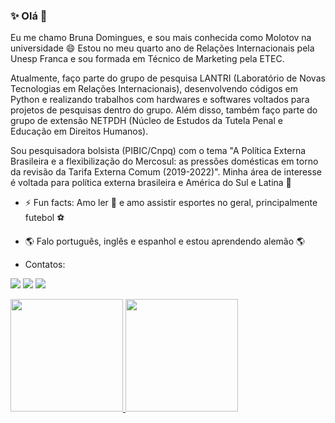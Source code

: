 ### ✨ Olá 👋

Eu me chamo Bruna Domingues, e sou mais conhecida como Molotov na universidade 😄 Estou no meu quarto ano de Relações Internacionais pela Unesp Franca e sou formada em Técnico de Marketing pela ETEC.


Atualmente, faço parte do grupo de pesquisa LANTRI (Laboratório de Novas Tecnologias em Relações Internacionais), desenvolvendo códigos em Python e realizando trabalhos com hardwares e softwares voltados para projetos de pesquisas dentro do grupo. Além disso, também faço parte do grupo de extensão NETPDH (Núcleo de Estudos da Tutela Penal e Educação em Direitos Humanos). 

Sou pesquisadora bolsista (PIBIC/Cnpq) com o tema "A Política Externa Brasileira e a flexibilização do Mercosul: as pressões domésticas em
torno da revisão da Tarifa Externa Comum (2019-2022)". Minha área de interesse é voltada para política externa brasileira e América do Sul e Latina 📒


- ⚡ Fun facts: Amo ler 📖 e amo assistir esportes no geral, principalmente futebol ⚽
- 🌎 Falo português, inglês e espanhol e estou aprendendo alemão 🌎



- Contatos:

<a href = "mailto:bruna.domingues01@unesp.br"><img src="https://img.shields.io/badge/Gmail-D14836?style=for-the-badge&logo=gmail&logoColor=white" target="_blank"></a>
<a href="https://instagram.com/brudmngs/" target="_blank"><img src="https://img.shields.io/badge/-Instagram-%23E4405F?style=for-the-badge&logo=instagram&logoColor=white" target="_blank"></a>
<a href="https://www.linkedin.com/in/bruna-domingues-6b3682214/" target="_blank"><img src="https://img.shields.io/badge/-LinkedIn-%230077B5?style=for-the-badge&logo=linkedin&logoColor=white" target="_blank"></a>   
</div>


<div>
<a href="https://github.com/brudomingues">
<img height="180em" src="https://github-readme-stats.vercel.app/api/top-langs/?username=brudomingues&layout=compact&langs_count=7&theme=dracula"/> <img height="180em" src="https://github-readme-stats.vercel.app/api?username=brudomingues&show_icons=true&theme=dracula&include_all_commits=true&count_private=true"/>
</div>
  
